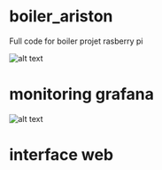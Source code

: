 # boiler_ariston
Full code for boiler projet rasberry pi

![alt text](https://i.ibb.co/34GkZTx/Capture-d-cran-du-2021-06-12-16-01-38.png) 

# monitoring grafana
![alt text](https://i.ibb.co/LZnD262/Capture-d-cran-du-2021-06-12-16-57-57.png) 

# interface web

